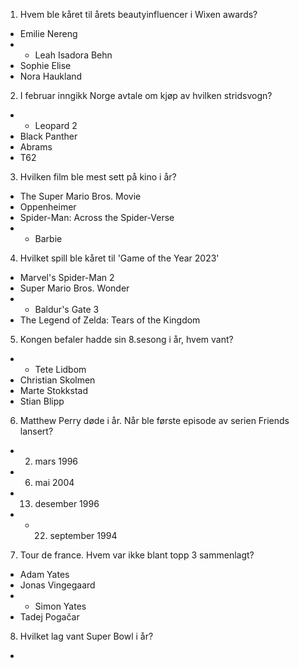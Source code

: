 1. Hvem ble kåret til årets beautyinfluencer i Wixen awards?
- Emilie Nereng
- * Leah Isadora Behn
- Sophie Elise
- Nora Haukland

2. I februar inngikk Norge avtale om kjøp av hvilken stridsvogn?
- * Leopard 2
- Black Panther
- Abrams
- T62

3. Hvilken film ble mest sett på kino i år?
- The Super Mario Bros. Movie
- Oppenheimer
- Spider-Man: Across the Spider-Verse
- * Barbie

4. Hvilket spill ble kåret til 'Game of the Year 2023'
- Marvel's Spider-Man 2
- Super Mario Bros. Wonder 
- * Baldur's Gate 3 
- The Legend of Zelda: Tears of the Kingdom

5. Kongen befaler hadde sin 8.sesong i år, hvem vant?
- * Tete Lidbom
- Christian Skolmen
- Marte Stokkstad
- Stian Blipp

6. Matthew Perry døde i år. Når ble første episode av serien Friends lansert?
- 2. mars 1996
- 6. mai 2004
- 13. desember 1996
- * 22. september 1994

7. Tour de france. Hvem var ikke blant topp 3 sammenlagt?
-  Adam Yates
-  Jonas Vingegaard
-  * Simon Yates
-  Tadej Pogačar

8. Hvilket lag vant Super Bowl i år?
- 